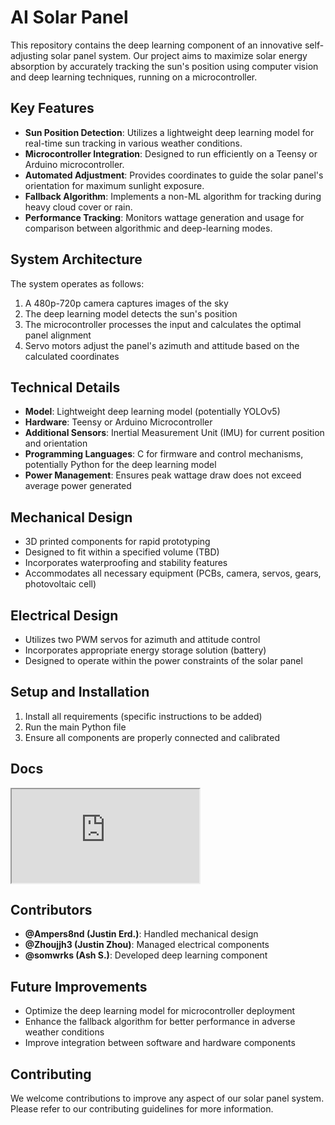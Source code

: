 # AI Solar Panel

This repository contains the deep learning component of an innovative self-adjusting solar panel system. Our project aims to maximize solar energy absorption by accurately tracking the sun's position using computer vision and deep learning techniques, running on a microcontroller.

## Key Features

- **Sun Position Detection**: Utilizes a lightweight deep learning model for real-time sun tracking in various weather conditions.
- **Microcontroller Integration**: Designed to run efficiently on a Teensy or Arduino microcontroller.
- **Automated Adjustment**: Provides coordinates to guide the solar panel's orientation for maximum sunlight exposure.
- **Fallback Algorithm**: Implements a non-ML algorithm for tracking during heavy cloud cover or rain.
- **Performance Tracking**: Monitors wattage generation and usage for comparison between algorithmic and deep-learning modes.

## System Architecture

The system operates as follows:
1. A 480p-720p camera captures images of the sky
2. The deep learning model detects the sun's position
3. The microcontroller processes the input and calculates the optimal panel alignment
4. Servo motors adjust the panel's azimuth and attitude based on the calculated coordinates

## Technical Details

- **Model**: Lightweight deep learning model (potentially YOLOv5)
- **Hardware**: Teensy or Arduino Microcontroller
- **Additional Sensors**: Inertial Measurement Unit (IMU) for current position and orientation
- **Programming Languages**: C for firmware and control mechanisms, potentially Python for the deep learning model
- **Power Management**: Ensures peak wattage draw does not exceed average power generated

## Mechanical Design

- 3D printed components for rapid prototyping
- Designed to fit within a specified volume (TBD)
- Incorporates waterproofing and stability features
- Accommodates all necessary equipment (PCBs, camera, servos, gears, photovoltaic cell)

## Electrical Design

- Utilizes two PWM servos for azimuth and attitude control
- Incorporates appropriate energy storage solution (battery)
- Designed to operate within the power constraints of the solar panel

## Setup and Installation

1. Install all requirements (specific instructions to be added)
2. Run the main Python file
3. Ensure all components are properly connected and calibrated

## Docs

<iframe src="https://docs.google.com/document/d/e/2PACX-1vTQtS80Zp_muUi1xyMZ8IFwYgaySZ4D7vBur8yWQCN2zatHVbE12JztivykVW7TwlOfLfKK83lmgj90/pub?embedded=true"></iframe>

## Contributors

- **@Ampers8nd (Justin Erd.)**: Handled mechanical design
- **@Zhoujjh3 (Justin Zhou)**: Managed electrical components
- **@somwrks (Ash S.)**: Developed deep learning component

## Future Improvements

- Optimize the deep learning model for microcontroller deployment
- Enhance the fallback algorithm for better performance in adverse weather conditions
- Improve integration between software and hardware components

## Contributing

We welcome contributions to improve any aspect of our solar panel system. Please refer to our contributing guidelines for more information.
